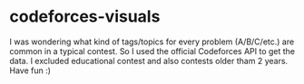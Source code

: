 # codeforces-visuals
I was wondering what kind of tags/topics for every problem (A/B/C/etc.) are common in a typical contest.
So I used the official Codeforces API to get the data. I excluded educational contest and also contests older tham 2 years.
Have fun :)
